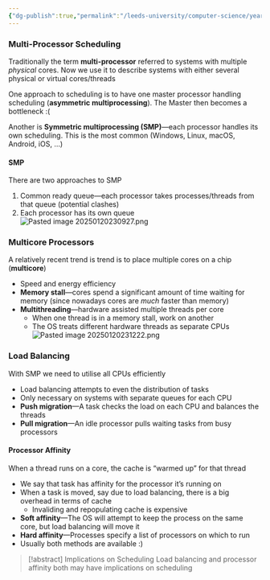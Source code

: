 ```yaml
---
{"dg-publish":true,"permalink":"/leeds-university/computer-science/year-2/operating-systems/revision/w7-scheduling/p5-remarks-on-multi-processor-scheduling/"}
---
```



### Multi-Processor Scheduling
Traditionally the term **multi-processor** referred to systems with multiple *physical* cores. Now we use it to describe systems with either several physical or virtual cores/threads

One approach to scheduling is to have one master processor handling scheduling (**asymmetric multiprocessing**).
The Master then becomes a bottleneck :(

Another is **Symmetric multiprocessing (SMP)**—each processor handles its own scheduling. This is the most common (Windows, Linux, macOS, Android, iOS, …)
#### SMP
There are two approaches to SMP
1. Common ready queue—each processor takes processes/threads from that queue (potential clashes)
2. Each processor has its own queue
![Pasted image 20250120230927.png](/img/user/Leeds%20University/Computer%20Science/Year%202/Operating%20Systems/Revision/W7%20-%20Scheduling/images/Pasted%20image%2020250120230927.png)
### Multicore Processors
A relatively recent trend is trend is to place multiple cores on a chip (**multicore**)
- Speed and energy efficiency 
- **Memory stall**—cores spend a significant amount of time waiting for memory (since nowadays cores are *much* faster than memory)
- **Multithreading**—hardware assisted multiple threads per core
	- When one thread is in a memory stall, work on another
	- The OS treats different hardware threads as separate CPUs
![Pasted image 20250120231222.png](/img/user/Leeds%20University/Computer%20Science/Year%202/Operating%20Systems/Revision/W7%20-%20Scheduling/images/Pasted%20image%2020250120231222.png)
### Load Balancing
With SMP we need to utilise all CPUs efficiently
- Load balancing attempts to even the distribution of tasks
- Only necessary on systems with separate queues for each CPU
- **Push migration**—A task checks the load on each CPU and balances the threads
- **Pull migration**—An idle processor pulls waiting tasks from busy processors
#### Processor Affinity
When a thread runs on a core, the cache is “warmed up” for that thread
- We say that task has affinity for the processor it’s running on
- When a task is moved, say due to load balancing, there is a big overhead in terms of cache
	- Invaliding and repopulating cache is expensive
- **Soft affinity**—The OS will attempt to keep the process on the same core, but load balancing will move it
- **Hard affinity**—Processes specify a list of processors on which to run
- Usually both methods are available :)

>[!abstract] Implications on Scheduling
>Load balancing and processor affinity both may have implications on scheduling

